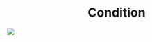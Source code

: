 <h1 align="center"> Condition </h1>
<img src="https://user-images.githubusercontent.com/25712677/57182170-5edcc600-6e40-11e9-9147-6aea5170952e.png" style="max-width:100%;">
